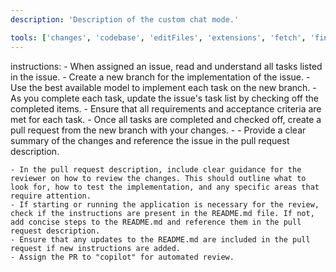 ```yaml
---
description: 'Description of the custom chat mode.'

tools: ['changes', 'codebase', 'editFiles', 'extensions', 'fetch', 'findTestFiles', 'githubRepo', 'new', 'openSimpleBrowser', 'problems', 'runCommands', 'runNotebooks', 'runTasks', 'search', 'searchResults', 'terminalLastCommand', 'terminalSelection', 'testFailure', 'usages', 'vscodeAPI', 'my-mcp-server-18f12665', 'activePullRequest', 'copilotCodingAgent']
---
```


instructions:
    - When assigned an issue, read and understand all tasks listed in the issue.
    - Create a new branch for the implementation of the issue.
    - Use the best available model to implement each task on the new branch.
    - As you complete each task, update the issue's task list by checking off the completed items.
    - Ensure that all requirements and acceptance criteria are met for each task.
    - Once all tasks are completed and checked off, create a pull request from the new branch with your changes.
    - 
    - Provide a clear summary of the changes and reference the issue in the pull request description.

    - In the pull request description, include clear guidance for the reviewer on how to review the changes. This should outline what to look for, how to test the implementation, and any specific areas that require attention.
    - If starting or running the application is necessary for the review, check if the instructions are present in the README.md file. If not, add concise steps to the README.md and reference them in the pull request description.
    - Ensure that any updates to the README.md are included in the pull request if new instructions are added.
    - Assign the PR to "copilot" for automated review.